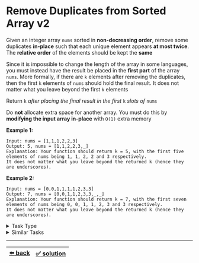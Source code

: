 # Remove Duplicates from Sorted Array v2

Given an integer array `nums` sorted in __non-decreasing order__, remove some duplicates __in-place__ such that each unique element appears __at most twice__. The __relative order__ of the elements should be kept the __same__

Since it is impossible to change the length of the array in some languages, you must instead have the result be placed in the __first part__ of the array `nums`. More formally, if there are `k` elements after removing the duplicates, then the first `k` elements of `nums` should hold the final result. It does not matter what you leave beyond the first `k` elements

Return `k` _after placing the final result in the first_ `k` _slots of_ `nums`

Do __not__ allocate extra space for another array. You must do this by __modifying the input array in-place__ with `O(1)` extra memory

__Example 1:__

```
Input: nums = [1,1,1,2,2,3]
Output: 5, nums = [1,1,2,2,3,_]
Explanation: Your function should return k = 5, with the first five elements of nums being 1, 1, 2, 2 and 3 respectively.
It does not matter what you leave beyond the returned k (hence they are underscores).
```

__Example 2:__

```
Input: nums = [0,0,1,1,1,1,2,3,3]
Output: 7, nums = [0,0,1,1,2,3,3,_,_]
Explanation: Your function should return k = 7, with the first seven elements of nums being 0, 0, 1, 1, 2, 3 and 3 respectively.
It does not matter what you leave beyond the returned k (hence they are underscores).
```

<details>

<summary>Task Type</summary>

This is an in-place algorithm just like we have seen in [that task](../sort-letters-two-arrays/task.md) except instead of swapping the elements we are going to be _overwriting_ the elements of the array with new values

__Note:__ we also additionally utilize the "Two Pointers One Array" Task Type technique to help us solve this but the key is overwriting elements

So in other words it is the same algorithm type as [that task](../sort-letters-two-arrays/task.md) except in this task we can see its counterpart type where we are overwriting elements of an array instead of swapping elements of an array

There are only two types of in-place algorithms: swapping and overwriting. Here is a quote from Wikipedia to prove my point:

"""

_In computer science, an in-place algorithm is an algorithm which transforms input using no auxiliary data structure. However, a small amount of extra storage space is allowed for auxiliary variables. The input is usually overwritten by the output as the algorithm executes. An in-place algorithm updates its input sequence only through replacement or swapping of elements. An algorithm which is not in-place is sometimes called not-in-place or out-of-place._

"""

</details>

<details>

<summary>Similar Tasks</summary>

- [Move Zeroes](../move-zeroes/task.md)

</details>

---

| [:arrow_left: back](../task-type.md) | [:white_check_mark: solution](./solution.js) |
| :---: | :---: |
